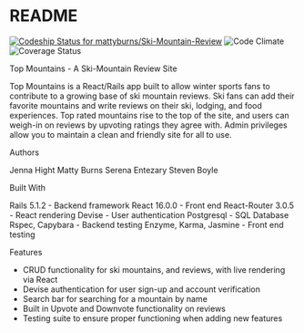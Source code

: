 # README
[ ![Codeship Status for mattyburns/Ski-Mountain-Review](https://app.codeship.com/projects/bbccf8b0-94c4-0135-1c13-469e0adb705c/status?branch=master)](https://app.codeship.com/projects/251044)
![Code Climate](https://codeclimate.com/github/mattyburns/Ski-Mountain-Review.png)
![Coverage Status](https://coveralls.io/repos/mattyburns/Ski-Mountain-Review/badge.png)

Top Mountains - A Ski-Mountain Review Site

Top Mountains is a React/Rails app built to allow winter sports fans to contribute to a growing base of ski mountain reviews. Ski fans can add their favorite mountains and write reviews on their ski, lodging, and food experiences. Top rated mountains rise to the top of the site, and users can weigh-in on reviews by upvoting ratings they agree with. Admin privileges allow you to maintain a clean and friendly site for all to use.

Authors

Jenna Hight
Matty Burns
Serena Entezary
Steven Boyle


Built With

Rails 5.1.2 - Backend framework
React 16.0.0 - Front end
React-Router 3.0.5 - React rendering
Devise - User authentication
Postgresql - SQL Database
Rspec, Capybara - Backend testing
Enzyme, Karma, Jasmine - Front end testing


Features
* CRUD functionality for ski mountains, and reviews, with live rendering via React
* Devise authentication for user sign-up and account verification
* Search bar for searching for a mountain by name
* Built in Upvote and Downvote functionality on reviews
* Testing suite to ensure proper functioning when adding new features
